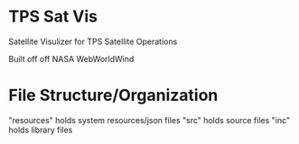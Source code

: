 # TPS Sat Vis
 Satellite Visulizer for TPS Satellite Operations

Built off off NASA WebWorldWind

# File Structure/Organization
"resources" holds system resources/json files
"src" holds source files
"inc" holds library files